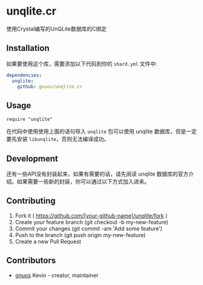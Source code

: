 # unqlite.cr

使用Crystal编写的UnQLite数据库的C绑定

## Installation

如果要使用这个库，需要添加以下代码到你的 `shard.yml` 文件中:

```yaml
dependencies:
  unqlite:
    github: gnuos/unqlite.cr
```

## Usage

```crystal
require "unqlite"
```

在代码中使用使用上面的语句导入 `unqlite` 包可以使用 unqlite 数据库，但是一定要先安装 `libunqlite`，否则无法编译成功。

## Development

还有一些API没有封装起来，如果有需要的话，请先阅读 unqlite 数据库的官方介绍。如果需要一些新的封装，你可以通过以下方式加入进来。

## Contributing

1. Fork it ( https://github.com/[your-github-name]/unqlite/fork )
2. Create your feature branch (git checkout -b my-new-feature)
3. Commit your changes (git commit -am 'Add some feature')
4. Push to the branch (git push origin my-new-feature)
5. Create a new Pull Request

## Contributors

- [gnuos](https://github.com/gnuos) Kevin - creator, maintainer

